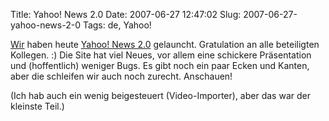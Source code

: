 Title: Yahoo! News 2.0
Date: 2007-06-27 12:47:02
Slug: 2007-06-27-yahoo-news-2-0
Tags: de, Yahoo!


[Wir][1] haben heute [Yahoo! News 2.0][2] gelauncht. Gratulation an alle
beteiligten Kollegen. :) Die Site hat viel Neues, vor allem eine schickere
Präsentation und (hoffentlich) weniger Bugs. Es gibt noch ein paar Ecken und
Kanten, aber die schleifen wir auch noch zurecht. Anschauen!

(Ich hab auch ein wenig beigesteuert (Video-Importer), aber das war der
kleinste Teil.)

   [1]: http://de.yahoo.com/
   [2]: http://de.news.yahoo.com/
